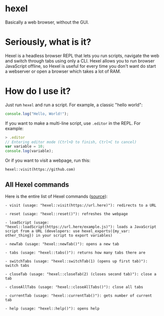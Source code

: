 # hexel
Basically a web browser, without the GUI.

# Seriously, what is it?
Hexel is a headless browser REPL that lets you run scripts, navigate the web and switch through tabs using only a CLI.
Hexel allows you to run browser JavaScript offline, so Hexel is useful for every time you don't want do start a webserver or open a browser which takes a lot of RAM.

# How do I use it?
Just run `hexel` and run a script.
For example, a classic "hello world":
```js
console.log("Hello, World!");
```
If you want to make a multi-line script, use `.editor` in the REPL.
For example:
```js
> .editor
// Entering editor mode (Ctrl+D to finish, Ctrl+C to cancel)
var variable = 10;
console.log(variable);
```
Or if you want to visit a webpage, run this:
```
hexel::visit(https://github.com)
```
## All Hexel commands
Here is the entire list of Hexel commands ([source](https://github.com/Unzor/hexel/blob/main/index.js#L18-L97)):
```
- visit (usage: "hexel::visit(https://url.here)"): redirects to a URL

- reset (usage: "hexel::reset()"): refreshes the webpage

- loadScript (usage: "hexel::loadScript(https://url.here/example.js)"): loads a JavaScript script from a URL (developers: use hexel_exports({my_var: other_thing}) in your script to export variables)

- newTab (usage: "hexel::newTab()"): opens a new tab

- tabs (usage: "hexel::tabs()"): returns how many tabs there are

- switchTabs (usage: "hexel::switchTab(1) (opens up first tab)"): switch tabs

- closeTab (usage: "hexel::closeTab(2) (closes second tab)"): close a tab

- closeAllTabs (usage: "hexel::closeAllTabs()"): close all tabs

- currentTab (usage: "hexel::currentTab()"): gets number of current tab

- help (usage: "hexel::help()"): opens help
```

